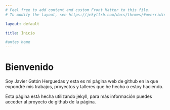 ```yaml
---
# Feel free to add content and custom Front Matter to this file.
# To modify the layout, see https://jekyllrb.com/docs/themes/#overriding-theme-defaults

layout: default

title: Inicio

#antes home
---
```


# Bienvenido

Soy Javier Gatón Herguedas y esta es mi página web de github en la que expondré mis trabajos, proyectos y talleres que he hecho o estoy haciendo.

Esta página está hecha utilizando jekyll, para más información puedes acceder al proyecto de github de la página.

